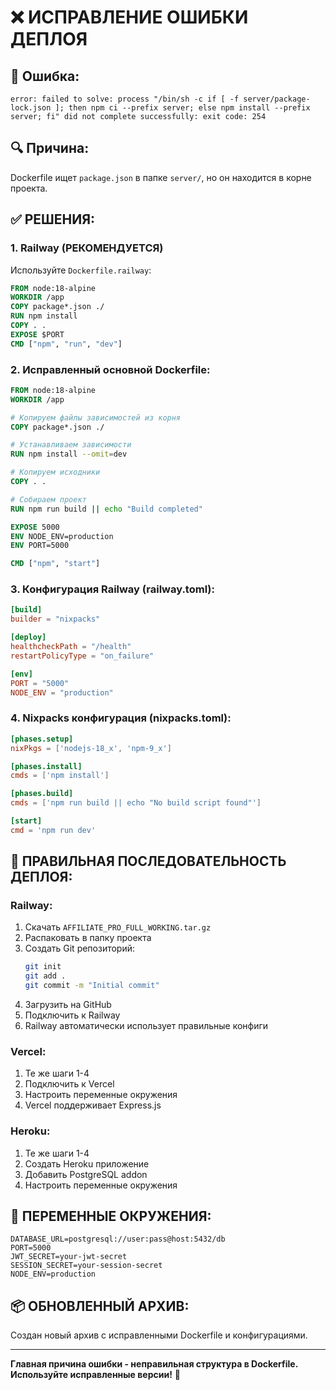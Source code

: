 # ❌ ИСПРАВЛЕНИЕ ОШИБКИ ДЕПЛОЯ

## 🚨 Ошибка:
```
error: failed to solve: process "/bin/sh -c if [ -f server/package-lock.json ]; then npm ci --prefix server; else npm install --prefix server; fi" did not complete successfully: exit code: 254
```

## 🔍 Причина:
Dockerfile ищет `package.json` в папке `server/`, но он находится в корне проекта.

## ✅ РЕШЕНИЯ:

### 1. Railway (РЕКОМЕНДУЕТСЯ)
Используйте `Dockerfile.railway`:
```dockerfile
FROM node:18-alpine
WORKDIR /app
COPY package*.json ./
RUN npm install
COPY . .
EXPOSE $PORT
CMD ["npm", "run", "dev"]
```

### 2. Исправленный основной Dockerfile:
```dockerfile
FROM node:18-alpine
WORKDIR /app

# Копируем файлы зависимостей из корня
COPY package*.json ./

# Устанавливаем зависимости
RUN npm install --omit=dev

# Копируем исходники
COPY . .

# Собираем проект
RUN npm run build || echo "Build completed"

EXPOSE 5000
ENV NODE_ENV=production
ENV PORT=5000

CMD ["npm", "start"]
```

### 3. Конфигурация Railway (railway.toml):
```toml
[build]
builder = "nixpacks"

[deploy]
healthcheckPath = "/health"
restartPolicyType = "on_failure"

[env]
PORT = "5000"
NODE_ENV = "production"
```

### 4. Nixpacks конфигурация (nixpacks.toml):
```toml
[phases.setup]
nixPkgs = ['nodejs-18_x', 'npm-9_x']

[phases.install]
cmds = ['npm install']

[phases.build]
cmds = ['npm run build || echo "No build script found"']

[start]
cmd = 'npm run dev'
```

## 🚀 ПРАВИЛЬНАЯ ПОСЛЕДОВАТЕЛЬНОСТЬ ДЕПЛОЯ:

### Railway:
1. Скачать `AFFILIATE_PRO_FULL_WORKING.tar.gz`
2. Распаковать в папку проекта
3. Создать Git репозиторий:
   ```bash
   git init
   git add .
   git commit -m "Initial commit"
   ```
4. Загрузить на GitHub
5. Подключить к Railway
6. Railway автоматически использует правильные конфиги

### Vercel:
1. Те же шаги 1-4
2. Подключить к Vercel
3. Настроить переменные окружения
4. Vercel поддерживает Express.js

### Heroku:
1. Те же шаги 1-4
2. Создать Heroku приложение
3. Добавить PostgreSQL addon
4. Настроить переменные окружения

## 🔧 ПЕРЕМЕННЫЕ ОКРУЖЕНИЯ:
```env
DATABASE_URL=postgresql://user:pass@host:5432/db
PORT=5000
JWT_SECRET=your-jwt-secret
SESSION_SECRET=your-session-secret
NODE_ENV=production
```

## 📦 ОБНОВЛЕННЫЙ АРХИВ:
Создан новый архив с исправленными Dockerfile и конфигурациями.

---
**Главная причина ошибки - неправильная структура в Dockerfile. Используйте исправленные версии!** 🎯